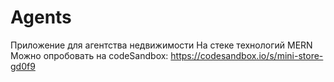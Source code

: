 # Agents
Приложение для агентства недвижимости
На стеке технологий MERN
Можно опробовать на codeSandbox: https://codesandbox.io/s/mini-store-gd0f9

